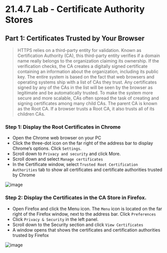 # 21.4.7 Lab - Certificate Authority Stores

## Part 1: Certificates Trusted by Your Browser

> HTTPS relies on a third-party entity for validation. Known as Certification Authority (CA), this third-party entity 
verifies if a domain name really belongs to the organization claiming its ownership. If the verification checks, 
the CA creates a digitally signed certificate containing an information about the organization, including its 
public key.
The entire system is based on the fact that web browsers and operating systems ship with a list of CAs they 
trust. Any certificates signed by any of the CAs in the list will be seen by the browser as legitimate and be 
automatically trusted. To make the system more secure and more scalable, CAs often spread the task of 
creating and signing certificates among many child CAs. The parent CA is known as the Root CA. If a 
browser trusts a Root CA, it also trusts all of its children CAs.

### Step 1: Display the Root Certificates in Chrome

* Open the Chrome web browser on your PC
* Click the three-dot icon on the far right of the address bar to display Chrome’s options. Click `Settings`.
* Scroll down to `Privacy and security` and click More.
* Scroll down and select `Manage certificates`
* In the Certificate window, select `Trusted Root Certification Authorities` tab to show all certificates and certificate authorities trusted by Chrome

![image](https://github.com/tousif13/CISCO_CyberOps/assets/33444140/49a7fd3c-aa11-45a8-a516-6cd5f79009bc)

### Step 2: Display the Certificates in the CA Store in Firefox.

* Open Firefox and click the Menu icon. The `Menu` icon is located on the far right of the Firefox window, next to the address bar. Click `Preferences`
* Click `Privacy & Security` in the left panel.
* Scroll down to the Security section and click `View Certificates`
* A window opens that shows the certificates and certification authorities trusted by Firefox

![image](https://github.com/tousif13/CISCO_CyberOps/assets/33444140/3980412f-9ee7-4385-999f-c32ce3c99ad5)

